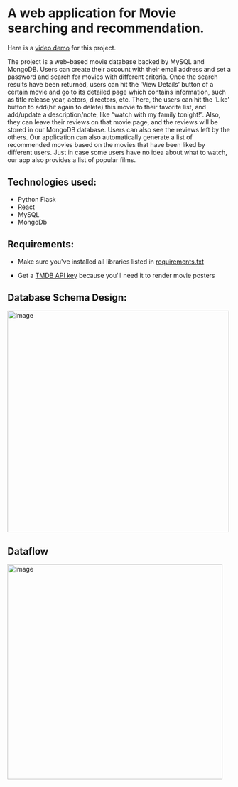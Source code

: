 # A web application for Movie searching and recommendation.
Here is a [video demo](https://www.youtube.com/watch?v=os9x5-8ye3k&feature=emb_logo) for this project.

The project is a web-based movie database backed by MySQL and MongoDB. Users can create their account with their email address and set a password and search for movies with different criteria. Once the search results have been returned, users can hit the ‘View Details’ button of a certain movie and go to its detailed page which contains information, such as title release year, actors, directors, etc. There, the users can hit the ‘Like’ button to add(hit again to delete) this movie to their favorite list, and add/update a description/note, like “watch with my family tonight!”. Also, they can leave their reviews on that movie page, and the reviews will be stored in our MongoDB database. Users can also see the reviews left by the others. Our application can also automatically generate a list of recommended movies based on the movies that have been liked by different users. Just in case some users have no idea about what to watch, our app also provides a list of popular films.

## Technologies used:
- Python Flask
- React
- MySQL
- MongoDb

## Requirements:
- Make sure you've installed all libraries listed in [requirements.txt](https://github.com/WilliamGQW/Movie_Recommendation_Flask_React/blob/master/requirements.txt)

- Get a [TMDB API key](https://developers.themoviedb.org/3/getting-started/introduction) because you'll need it to render movie posters


## Database Schema Design:
<img width="499" alt="image" src="https://user-images.githubusercontent.com/18302400/214800976-8fed2048-6b9e-4827-b5af-51a2f2a22fc9.png">

## Dataflow

<img width="484" alt="image" src="https://user-images.githubusercontent.com/18302400/214801254-0401abbc-01c2-408d-a3c6-d231cff2c836.png">
